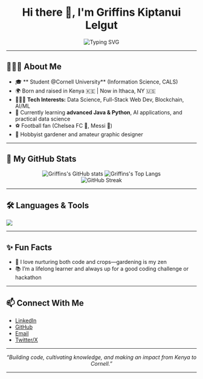 <!-- Profile README for Griffins Kiptanui Lelgut -->

<h1 align="center">Hi there 👋, I'm Griffins Kiptanui Lelgut</h1>

<p align="center">
  <img src="https://readme-typing-svg.demolab.com?font=Fira+Code&pause=1000&color=2EC4B6&center=true&vCenter=true&width=435&lines=Data+Science+%7C+Full-Stack+Dev+%7C+AI+%7C+Cornell+%F0%9F%8F%8B%EF%B8%8F;Learning+%E2%9C%8C%EF%B8%8F+Building+%F0%9F%94%A7+Growing+%F0%9F%8C%B1" alt="Typing SVG" />
</p>

---

## 🧑🏿‍💻 About Me

- 🎓 ** Student @Cornell University** (Information Science, CALS)
- 🌍 Born and raised in Kenya 🇰🇪 | Now in Ithaca, NY 🇺🇸
- 👨🏿‍💻 **Tech Interests:** Data Science, Full-Stack Web Dev, Blockchain, AI/ML
- 🌱 Currently learning **advanced Java & Python**, AI applications, and practical data science
- ⚽ Football fan (Chelsea FC 💙, Messi 🐐)
- 🌱 Hobbyist gardener and amateur graphic designer

---

## 🚀 My GitHub Stats

<p align="center">
  <img src="https://github-readme-stats.vercel.app/api?username=Griffins2005&show_icons=true&theme=radical" alt="Griffins's GitHub stats" />
  <img src="https://github-readme-stats.vercel.app/api/top-langs/?username=Griffins2005&layout=compact&theme=radical" alt="Griffins's Top Langs" />
  <br>
  <img src="https://streak-stats.demolab.com/?user=Griffins2005&theme=radical" alt="GitHub Streak" />
</p>

---

## 🛠️ Languages & Tools

<p>
  <img src="https://skillicons.dev/icons?i=python,java,javascript,react,nodejs,html,css,tailwind,mysql,mongodb,git,linux" />
</p>

---

## ✨ Fun Facts

- 🌱 I love nurturing both code and crops—gardening is my zen
- 📚 I’m a lifelong learner and always up for a good coding challenge or hackathon

---

## 📫 Connect With Me

- [LinkedIn](https://www.linkedin.com/in/griffins-kiptanui-374a1a277/)
- [GitHub](https://github.com/Griffins2005)
- [Email](mailto:griffinstanui14@gmail.com)
- [Twitter/X](https://twitter.com/K_Griffins8) 

---

<!--
**Griffins2005/Griffins2005** is a ✨ _special_ ✨ repository because its `README.md` (this file) appears on your GitHub profile!
-->

<p align="center"><i>“Building code, cultivating knowledge, and making an impact from Kenya to Cornell.”</i></p>

---


